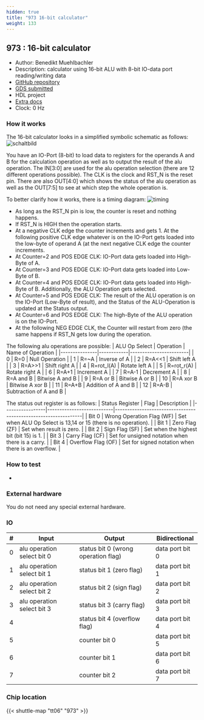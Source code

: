 ```yaml
---
hidden: true
title: "973 16-bit calculator"
weight: 133
---
```


## 973 : 16-bit calculator

* Author: Benedikt Muehlbachler
* Description: calculator using 16-bit ALU with 8-bit IO-data port reading/writing data
* [GitHub repository](https://github.com/muehlbachler-b/jku-tt06-16bit-calculator-muehlb)
* [GDS submitted](https://github.com/muehlbachler-b/jku-tt06-16bit-calculator-muehlb/actions/runs/8628976228)
* HDL project
* [Extra docs]()
* Clock: 0 Hz

<!---

This file is used to generate your project datasheet. Please fill in the information below and delete any unused
sections.

You can also include images in this folder and reference them in the markdown. Each image must be less than
512 kb in size, and the combined size of all images must be less than 1 MB.
-->


### How it works

The 16-bit calculator looks in a simplified symbolic schematic as follows:
![schaltbild](https://github.com/muehlbachler-b/jku-tt06-16bit-calculator-muehlb/assets/153653228/8f88f4c9-9bd9-42dc-9af2-fb967595ccf4)

You have an IO-Port (8-bit) to load data to registers for the operands A and B for the calculation operation as well as to output the result of the alu operation. The IN[3:0] are used for the alu operation selection (there are 12 different operations possible). The CLK is the clock and RST_N is the reset pin. There are also OUT[4:0] which shows the status of the alu operation as well as the OUT[7:5] to see at which step the whole operation is.

To better clarify how it works, there is a timing diagram:
![timing](https://github.com/muehlbachler-b/jku-tt06-16bit-calculator-muehlb/assets/153653228/8aad21cb-bd38-4aaf-9450-8b7393fae014)

- As long as the RST_N pin is low, the counter is reset and nothing happens.
- If RST_N is HIGH then the operation starts.
- At a negative CLK edge the counter increments and gets 1. At the following positive CLK edge whatever is on the IO-Port gets loaded into the low-byte of operand A (at the next negative CLK edge the counter increments.
- At Counter=2 and POS EDGE CLK: IO-Port data gets loaded into High-Byte of A.
- At Counter=3 and POS EDGE CLK: IO-Port data gets loaded into Low-Byte of B.
- At Counter=4 and POS EDGE CLK: IO-Port data gets loaded into High-Byte of B. Additionally, the ALU Operation gets selected.
- At Counter=5 and POS EDGE CLK: The result of the ALU operation is on the IO-Port (Low-Byte of result), and the Status of the ALU-Operation is updated at the Status output.
- At Counter=6 and POS EDGE CLK: The high-Byte of the ALU operation is on the IO-Port.
- At the following NEG EDGE CLK, the Counter will restart from zero (the same happens if RST_N gets low during the operation.

The following alu operations are possible:
| ALU Op Select | Operation  | Name of Operation      |
|---------------|------------|------------------------|
| 0             | R=0        | Null Operation         |
| 1             | R=~A       | Inverse of A           |
| 2             | R=A<<1     | Shift left A           |
| 3             | R=A>>1     | Shift right A          |
| 4             | R=rot_l(A) | Rotate left A          |
| 5             | R=rot_r(A) | Rotate right A         |
| 6             | R=A+1      | Increment A            |
| 7             | R=A-1      | Decrement A            |
| 8             | R=A and B  | Bitwise A and B        |
| 9             | R=A or B   | Bitwise A or B         |
| 10            | R=A xor B  | Bitwise A xor B        |
| 11            | R=A+B      | Addition of A and B    |
| 12            | R=A-B      | Subtraction of A and B |

The status out register is as follows:
| Status Register | Flag                      | Description                                                    |
|-----------------|---------------------------|----------------------------------------------------------------|
| Bit 0           | Wrong Operation Flag (WF) | Set when ALU Op Select is 13,14 or 15 (there is no operation). |
| Bit 1           | Zero Flag (ZF)            | Set when result is zero.                                       |
| Bit 2           | Sign Flag (SF)            | Set when the highest bit (bit 15) is 1.                        |
| Bit 3           | Carry Flag (CF)           | Set for unsigned notation when there is a carry.               |
| Bit 4           | Overflow Flag (OF)        | Set for signed notation when there is an overflow.             |

### How to test

- 

### External hardware

You do not need any special external hardware.


### IO

| #             | Input    | Output   | Bidirectional   |
| ------------- | -------- | -------- | --------------- |
| 0 | alu operation select bit 0  | status bit 0 (wrong operation flag)  | data port bit 0        |
| 1 | alu operation select bit 1  | status bit 1 (zero flag)  | data port bit 1        |
| 2 | alu operation select bit 2  | status bit 2 (sign flag)  | data port bit 2        |
| 3 | alu operation select bit 3  | status bit 3 (carry flag)  | data port bit 3        |
| 4 |   | status bit 4 (overflow flag)  | data port bit 4        |
| 5 |   | counter bit 0  | data port bit 5        |
| 6 |   | counter bit 1  | data port bit 6        |
| 7 |   | counter bit 2  | data port bit 7        |


### Chip location

{{< shuttle-map "tt06" "973" >}}
